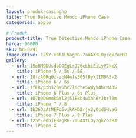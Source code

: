 ```yaml
---
layout: produk-casinghp
title: True Detective Mondo iPhone Case
categories: apple

# Produk
product-title: True Detective Mondo iPhone Case
harga: 90000
sku: hn-0291
image-drive: 125Y-e0b1E9agRG-7auAXtLOyzqkZozBJ
gallery:
  - url: 15oBM9DUsdpOOEgLrJ26eLhiEiLyV2keX
    title: iPhone 5 / 5s / SE
  - url: 18-zA0Rq0z-zbN4efv505f0yk1IM0R5-2
    title: iPhone 6 / 6s
  - url: 1fERvpthsZBYGhc7l6cre5wWyV4hcMA35
    title: iPhone 6 Plus / 6s Plus
  - url: 1D7b0DGmmkGYl2j51Ekb4wXhhBrJbrT0m
    title: iPhone 7 / 8
  - url: 1b36OaAtMEFo5vikAHD2rjy2yOcdSHvaG
    title: iPhone 7 Plus / 8 Plus
  - url: 125Y-e0b1E9agRG-7auAXtLOyzqkZozBJ
    title: iPhone X
---
```

